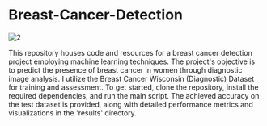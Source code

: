 # Breast-Cancer-Detection
![2](https://github.com/Marwan951/Investigating-Netflix-Movies-and-Guest-Stars-in-The-Office/assets/95751506/e27cb3d6-0535-497d-8eaf-caad1c67f296)

This repository houses code and resources for a breast cancer detection project employing machine learning techniques. The project's objective is to predict the presence of breast cancer in women through diagnostic image analysis. I utilize the Breast Cancer Wisconsin (Diagnostic) Dataset for training and assessment. To get started, clone the repository, install the required dependencies, and run the main script. The achieved accuracy on the test dataset is provided, along with detailed performance metrics and visualizations in the 'results' directory.
